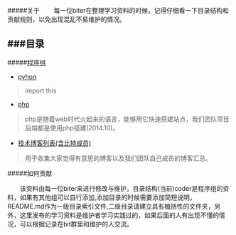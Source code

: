 #####关于
&emsp;&emsp;每一位biter在整理学习资料的时候，记得仔细看一下目录结构和贡献规则，以免出现混乱不易维护的情况。


###目录
----

#####[程序组](https://github.com/bitworkshop/learning-resource/tree/master/coder)


*   [pyhon](https://github.com/bitworkshop/learning-resource/blob/master/coder/python.md)
>   import this   
*   [php](https://github.com/bitworkshop/learning-resource/blob/master/coder/php.md)
>   php是随着web时代火起来的语言，能够用它快速搭建站点，我们团队项目后端都是使用php搭建(2014.10)。
*   [技术博客列表(含比特成员)](https://github.com/bitworkshop/learning-resource/blob/master/coder/blog.md)
>   用于收集大家觉得有意思的博客以及我们团队自己成员的博客汇总。

#####如何贡献

&emsp;&emsp;该资料由每一位biter来进行修改与维护，目录结构(当前)coder是程序组的资料，如果有其他组可以自行添加,添加目录的时候需要添加简短说明，README.md作为一级目录索引文件,二级目录请建立具有概括性的文件夹，另外，这里发布的学习资料是维护者学习实践过的，如果后面的人有出现不懂的情况，可以根据记录在bit群里和维护的人交流。

